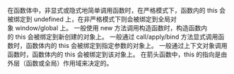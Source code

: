 在函数体中，非显式或隐式地简单调用函数时，在严格模式下，函数内的 this 会被绑定到 undefined 上，在非严格模式下则会被绑定到全局对象 window/global 上。
一般使用 new 方法调用构造函数时，构造函数内的 this 会被绑定到新创建的对象上。
一般通过 call/apply/bind 方法显式调用函数时，函数体内的 this 会被绑定到指定参数的对象上。
一般通过上下文对象调用函数时，函数体内的 this 会被绑定到该对象上。
在箭头函数中，this 的指向是由外层（函数或全局）作用域来决定的。
